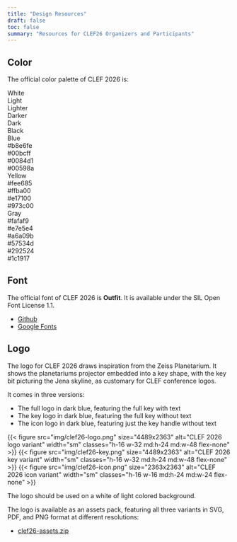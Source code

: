 ```yaml
---
title: "Design Resources"
draft: false
toc: false
summary: "Resources for CLEF26 Organizers and Participants"
---
```



## Color

The official color palette of CLEF 2026 is: 
<div class="grid grid-cols-7 grid-rows-4 gap-2 md:gap-4 *:rounded-lg *:text-xs *:md:text-sm *:text-center *:px-1 *:py-2 *:md:px-2 *:rounded-lg">
  <div class="col-span-1 col-start-2 font-bold">White</div>
  <div class="col-span-1 col-start-3 font-bold">Light</div>
  <div class="col-span-1 col-start-4 font-bold">Lighter</div>
  <div class="col-span-1 col-start-5 font-bold">Darker</div>
  <div class="col-span-1 col-start-6 font-bold">Dark</div>
  <div class="col-span-1 col-start-7 font-bold">Black</div>

  <div class="col-span-1 col-start-1 font-bold">Blue</div>
  <div class="col-span-1 col-start-3 bg-sky-200 text-sky-800">#b8e6fe</div>
  <div class="col-span-1 col-start-4 bg-sky-400 text-sky-800">#00bcff</div>
  <div class="col-span-1 col-start-5 bg-sky-600 text-sky-200">#0084d1</div>
  <div class="col-span-1 col-start-6 bg-sky-800 text-sky-200">#00598a</div>
  
  <div class="col-span-1 col-start-1 font-bold">Yellow</div>
  <div class="col-span-1 col-start-3 bg-amber-200 text-amber-800">#fee685</div>
  <div class="col-span-1 col-start-4 bg-amber-400 text-amber-800">#ffba00</div>
  <div class="col-span-1 col-start-5 bg-amber-600 text-amber-200">#e17100</div>
  <div class="col-span-1 col-start-6 bg-amber-800 text-amber-200">#973c00</div>
  
  <div class="col-span-1 col-start-1 font-bold">Gray</div>
  <div class="col-span-1 col-start-2 bg-stone-50  text-stone-900">#fafaf9</div>
  <div class="col-span-1 col-start-3 bg-stone-200 text-stone-900">#e7e5e4</div>
  <div class="col-span-1 col-start-4 bg-stone-400 text-stone-900">#a6a09b</div>
  <div class="col-span-1 col-start-5 bg-stone-600 text-stone-50 ">#57534d</div>
  <div class="col-span-1 col-start-6 bg-stone-800 text-stone-50 ">#292524</div>
  <div class="col-span-1 col-start-7 bg-stone-900 text-stone-50 ">#1c1917</div>
</div>

## Font

The official font of CLEF 2026 is **Outfit**. It is available under the SIL Open Font License 1.1.

- [Github](https://github.com/Outfitio/Outfit-Fonts)
- [Google Fonts](https://fonts.google.com/specimen/Outfit/about)

## Logo

The logo for CLEF 2026 draws inspiration from the Zeiss Planetarium. It shows the planetariums projector embedded into a key shape, with the key bit picturing the Jena skyline, as customary for CLEF conference logos.

It comes in three versions:

- The full logo in dark blue, featuring the full key with text
- The key logo in dark blue, featuring the full key without text
- The icon logo in dark blue, featuring just the key handle without text

<div class="flex flex-wrap gap-4 justify-around content-evenly items-top bg-stone-50 rounded-xl border-1 border-stone-200 not-prose p-4">
{{< figure src="img/clef26-logo.png" size="4489x2363" alt="CLEF 2026 logo variant" width="sm" classes="h-16 w-32 md:h-24 md:w-48 flex-none" >}}
{{< figure src="img/clef26-key.png" size="4489x2363" alt="CLEF 2026 key variant" width="sm" classes="h-16 w-32 md:h-24 md:w-48 flex-none" >}}
{{< figure src="img/clef26-icon.png" size="2363x2363" alt="CLEF 2026 icon variant" width="sm" classes="h-16 w-16 md:h-24 md:w-24 flex-none" >}}
</div>

The logo should be used on a white of light colored background.

The logo is available as an assets pack, featuring all three variants in SVG, PDF, and PNG format at different resolutions:
- [clef26-assets.zip](./clef26-assets.zip)
